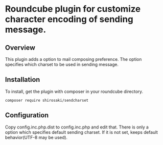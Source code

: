 # Roundcube plugin for customize character encoding of sending message.

## Overview
This plugin adds a option to mail composing preference.
The option specifies which charset to be used in sending message.


## Installation
To install, get the plugin with composer in your roundcube directory.

```
composer require shirosaki/sendcharset
```

## Configuration
Copy config.inc.php.dist to config.inc.php and edit that.
There is only a option which specifies default sending charset.
If it is not set, keeps default behavior(UTF-8 may be used).
